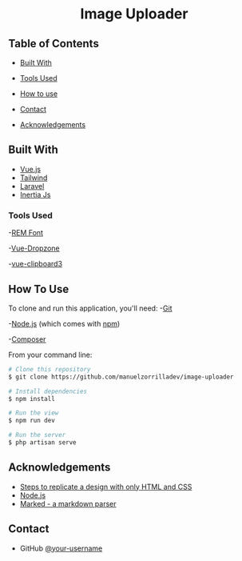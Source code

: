 <!-- Please update value in the {}  -->

<h1 align="center">Image Uploader</h1>


<!-- TABLE OF CONTENTS -->

## Table of Contents


- [Built With](#built-with)
- [Tools Used](#tools)

- [How to use](#how-to-use)
- [Contact](#contact)
- [Acknowledgements](#acknowledgements)

<!-- OVERVIEW -->


## Built With

<!-- This section should list any major frameworks that you built your project using. Here are a few examples.-->

- [Vue.js](https://vuejs.org/)
- [Tailwind](https://tailwindcss.com/)
- [Laravel](https://laravel.com/)
- [Inertia Js](https://inertiajs.com/)

### Tools Used

-[REM Font](https://fonts.google.com/specimen/REM)

-[Vue-Dropzone](https://github.com/Yaxian/vue3-dropzone)

-[vue-clipboard3](https://github.com/JamieCurnow/vue-clipboard3)



## How To Use

<!-- Example:  -->

To clone and run this application, you'll need:
 -[Git](https://git-scm.com) 
 
 -[Node.js](https://nodejs.org/en/download/) (which comes with [npm](http://npmjs.com))
 
 -[Composer](https://getcomposer.org/)

  From your command line:

```bash
# Clone this repository
$ git clone https://github.com/manuelzorrilladev/image-uploader

# Install dependencies
$ npm install

# Run the view
$ npm run dev

# Run the server
$ php artisan serve

```

## Acknowledgements

<!-- This section should list any articles or add-ons/plugins that helps you to complete the project. This is optional but it will help you in the future. For exmpale -->

- [Steps to replicate a design with only HTML and CSS](https://devchallenges-blogs.web.app/how-to-replicate-design/)
- [Node.js](https://nodejs.org/)
- [Marked - a markdown parser](https://github.com/chjj/marked)

## Contact

- GitHub [@your-username](https://github.com/manuelzorrilladev)
